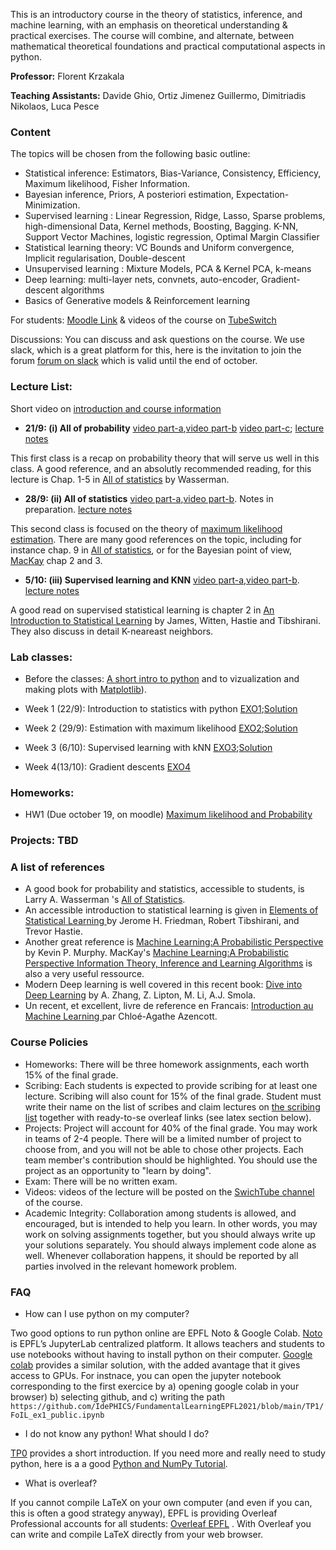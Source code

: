 This is an introductory course in the theory of statistics, inference, and machine learning, with an emphasis on theoretical understanding & practical exercises. The course will combine, and alternate, between mathematical theoretical foundations and practical computational aspects in python.

**Professor:** Florent Krzakala

**Teaching Assistants:** Davide Ghio, Ortiz Jimenez Guillermo,  Dimitriadis Nikolaos, Luca Pesce

### Content
The topics will be chosen from the following basic outline:

- Statistical inference: Estimators, Bias-Variance, Consistency, Efficiency, Maximum likelihood, Fisher Information.
- Bayesian inference, Priors, A posteriori estimation, Expectation-Minimization.
- Supervised learning : Linear Regression, Ridge, Lasso, Sparse problems, high-dimensional Data, Kernel methods, Boosting, Bagging. K-NN, Support Vector Machines, logistic regression, Optimal Margin Classifier
- Statistical learning theory: VC Bounds and Uniform convergence, Implicit regularisation, Double-descent
- Unsupervised learning : Mixture Models, PCA & Kernel PCA, k-means
- Deep learning: multi-layer nets, convnets, auto-encoder, Gradient-descent algorithms
- Basics of Generative models & Reinforcement learning


For students: [Moodle Link](https://moodle.epfl.ch/course/view.php?id=16783) & videos of the course on [TubeSwitch](https://tube.switch.ch/channels/P21dFjFlzG)

Discussions: You can discuss and ask questions on the course. We use slack, which is a great platform for this, here is the invitation to join the forum [forum on slack](https://join.slack.com/t/lecturee411-2021/shared_invite/zt-wctokqj5-Gsk8mp790JmMjDakedJArA) which is valid until the end of october.


### Lecture List:

Short video on [introduction and course information](https://tube.switch.ch/videos/OtMpZ1csbC)

* **21/9: (i) All of probability** [video part-a](https://tube.switch.ch/videos/O5cTqs2NT7),[video part-b](https://tube.switch.ch/videos/9GNFirFjRw) [video part-c](https://tube.switch.ch/videos/hg4GoRppXj); [lecture notes](https://www.overleaf.com/1222519813bdjmdjmjjpbx)
 
This first class is a recap on probability theory that will serve us well in this class. A good reference, and an absolutly recommended reading, for this lecture is Chap. 1-5 in [All of statistics](http://egrcc.github.io/docs/math/all-of-statistics.pdf) by Wasserman. 

* **28/9: (ii) All of statistics** [video part-a](https://tube.switch.ch/videos/B3r56XLIvj),[video part-b](https://tube.switch.ch/videos/BpUsMuh7p3). Notes in preparation. [lecture notes](https://www.overleaf.com/2917916729ycfdqnyjhbzp)

This second class is focused on the theory of [maximum likelihood estimation](https://en.wikipedia.org/wiki/Maximum_likelihood_estimation). There are many good references on the topic, including for instance chap. 9 in [All of statistics](http://egrcc.github.io/docs/math/all-of-statistics.pdf), or for the Bayesian point of view, [MacKay](http://www.inference.org.uk/itprnn/book.pdf) chap 2 and 3.

* **5/10: (iii) Supervised learning and KNN** [video part-a](https://tube.switch.ch/videos/y0T46zQ8Uz),[video part-b](https://tube.switch.ch/videos/WPxmNebck8). [lecture notes](https://www.overleaf.com/7116425623ttfcnbvcncmt)


A good read on supervised statistical learning is chapter 2 in [An Introduction to Statistical Learning](https://www.statlearning.com/) by James, Witten, Hastie and Tibshirani. They also discuss in detail K-neareast neighbors.


### Lab classes:

* Before the classes: [A short intro to python](TP0/Intro%20to%20Python.ipynb) and to vizualization and making plots with [Matplotlib](TP0/Visualization.ipynb)).

* Week 1 (22/9): Introduction to statistics with python [EXO1](https://github.com/IdePHICS/FundamentalLearningEPFL2021/blob/main/TP1/FoIL_ex1_public.ipynb);[Solution](https://github.com/IdePHICS/FundamentalLearningEPFL2021/blob/main/TP1/solution/FoIL_ex1_solved.ipynb)

* Week 2 (29/9): Estimation with maximum likelihood [EXO2](https://github.com/IdePHICS/FundamentalLearningEPFL2021/blob/main/TP2/FoIL_ex2_public.ipynb);[Solution](https://github.com/IdePHICS/FundamentalLearningEPFL2021/blob/main/TP2/solution/FoIL_ex2_solved.ipynb)

* Week 3 (6/10): Supervised learning with kNN [EXO3](https://github.com/IdePHICS/FundamentalLearningEPFL2021/blob/main/TP3/TP3_FoIL_public.ipynb);[Solution](https://github.com/IdePHICS/FundamentalLearningEPFL2021/blob/main/TP3/Solution/FoIL_TP3_solved.ipynb)

* Week 4(13/10): Gradient descents [EXO4](https://github.com/IdePHICS/FundamentalLearningEPFL2021/blob/main/TP4/FoIL_ex4_public.ipynb)

### Homeworks: 

* HW1 (Due october 19, on moodle) [Maximum likelihood and Probability](https://github.com/IdePHICS/FundamentalLearningEPFL2021/blob/main/HW/Homework1_EE411.pdf)

### Projects: TBD

### A list of references

* A good book for probability and statistics, accessible to students, is Larry A. Wasserman 's <a href="https://www.ic.unicamp.br/~wainer/cursos/1s2013/ml/livro.pdf">All of Statistics</a>. 
* An accessible introduction to statistical learning is given in <a href="https://web.stanford.edu/~hastie/ElemStatLearn/">Elements of Statistical Learning </a> by Jerome H. Friedman, Robert Tibshirani, and Trevor Hastie. 
* Another great reference is <a href="https://www.amazon.com/Machine-Learning-Probabilistic-Perspective-Computation/dp/0262018020">Machine Learning:A Probabilistic Perspective<a/> by Kevin P. Murphy. MacKay's <a href="https://www.amazon.com/Machine-Learning-Probabilistic-Perspective-Computation/dp/0262018020">Machine Learning:A Probabilistic Perspective <a href="https://www.inference.org.uk/itprnn/book.pdf">Information Theory, Inference and Learning Algorithms</a> is also a very useful ressource.
* Modern Deep learning is well covered in this recent book:
<a href="http://d2l.ai/">Dive into Deep Learning<a/> by A. Zhang, Z. Lipton, M. Li, A.J. Smola. 
* Un recent, et excellent, livre de reference en Francais: <a href="https://www.amazon.fr/Introduction-Machine-Learning-Chloé-Agathe-Azencott/dp/2100780808">Introduction au Machine Learning </a> par Chloé-Agathe Azencott. 
  
  
### Course Policies

* Homeworks: There will be three homework assignments, each worth 15% of the final grade. 
* Scribing: Each students is expected to provide scribing for at least one lecture. Scribing will also count for 15% of the final grade.
  Student must write their name on the list of scribes and claim lectures on [the scribing list](https://docs.google.com/document/d/13N8_0I5Waz566e3IlQPDKKMZNXvGN5vQYaYAh0Dl6kk/edit?usp=sharing) together with ready-to-se overleaf links (see latex section below).   
* Projects: Project will account for 40% of the final grade. You may work in teams of 2-4 people. There will be a limited number of project to choose from, and you will not be able to chose other projects. Each team member's contribution should be highlighted. You should use the project as an opportunity to "learn by doing".
* Exam: There will be no written exam.
* Videos: videos of the lecture will be posted on the [SwichTube channel](https://tube.switch.ch/channels/P21dFjFlzG) of the course.
* Academic Integrity: Collaboration among students is allowed, and encouraged, but is intended to help you learn. In other words, you may work on solving assignments together, but you should always write up your solutions separately. You should always implement code alone as well. Whenever collaboration happens, it should be reported by all parties involved in the relevant homework problem.
 
### FAQ
* How can I use python on my computer? 
 
Two good options to run python online are EPFL Noto & Google Colab. [Noto](https://www.epfl.ch/education/educational-initiatives/cede/digitaltools/jupyter-notebooks-for-education/) is EPFL’s JupyterLab centralized platform. It allows teachers and students to use notebooks without having to install python on their computer. [Google colab](https://research.google.com/colaboratory/) provides a similar solution, with the added avantage that it gives access to GPUs. For instnace, you can open the jupyter notebook corresponding to the first exercice by a) opening google colab in your browser) b) selecting github, and  c) writing the path `https://github.com/IdePHICS/FundamentalLearningEPFL2021/blob/main/TP1/FoIL_ex1_public.ipynb`

* I do not know any python! What should I do? 

[TP0](https://github.com/IdePHICS/FundamentalLearningEPFL2021/tree/main/TP0) provides a short introduction. If you need more and really need to study python, here is a a good [Python and NumPy Tutorial](https://github.com/kuleshov/cs228-material/blob/master/tutorials/python/cs228-python-tutorial.ipynb).
 
* What is overleaf? 
 
 If you cannot compile LaTeX on your own computer (and even if you can, this is often a good strategy anyway), EPFL is providing Overleaf Professional accounts for all students: [Overleaf EPFL](https://www.overleaf.com/edu/epfl#overview) . With Overleaf you can write and compile LaTeX directly from your web browser. 
